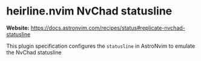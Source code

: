 # heirline.nvim NvChad statusline

**Website:** <https://docs.astronvim.com/recipes/status#replicate-nvchad-statusline>

This plugin specification configures the `statusline` in AstroNvim to emulate the NvChad statusline

<!-- vim: set ft=markdown: -->